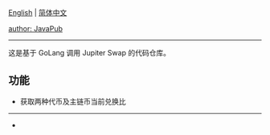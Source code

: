 
[English](README.md) | [简体中文](README_ZH.md)

[author: JavaPub](https://github.com/Rodert)

---

这是基于 GoLang 调用 Jupiter Swap 的代码仓库。

## 功能

- 获取两种代币及主链币当前兑换比

---

- 

